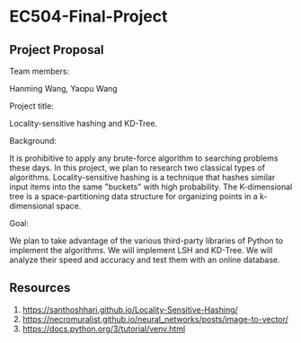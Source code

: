 # EC504-Final-Project
## Project Proposal
Team members:

Hanming Wang, Yaopu Wang

Project title:

Locality-sensitive hashing and KD-Tree.

Background:

It is prohibitive to apply any brute-force algorithm to searching problems these days. In this project, we plan to research two classical types of algorithms. Locality-sensitive hashing is a technique that hashes similar input items into the same "buckets" with high probability. The K-dimensional tree is a space-partitioning data structure for organizing points in a k-dimensional space.

Goal:

We plan to take advantage of the various third-party libraries of Python to implement the algorithms. We will implement LSH and KD-Tree. We will analyze their speed and accuracy and test them with an online database.

## Resources
1. https://santhoshhari.github.io/Locality-Sensitive-Hashing/
2. https://necromuralist.github.io/neural_networks/posts/image-to-vector/
3. https://docs.python.org/3/tutorial/venv.html